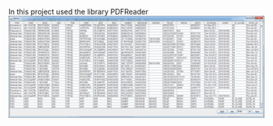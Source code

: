 In this project used the library PDFReader
![alt text](https://github.com/YaroslavGlonin/Example__work_with_DB/blob/master/screenshot.png)
